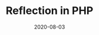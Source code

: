 ---
title: "Reflection in PHP"
date: "2020-08-03"
link: "https://dev.to/jmau111/reflection-in-php-2dj3"
---